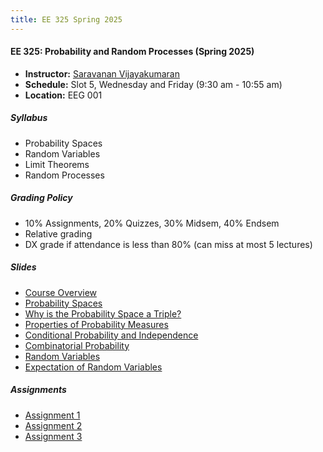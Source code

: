 ```yaml
---
title: EE 325 Spring 2025
---
```


#### EE 325: Probability and Random Processes (Spring 2025)
  - **Instructor:** [Saravanan Vijayakumaran](http://www.ee.iitb.ac.in/~sarva)
  - **Schedule:** Slot 5, Wednesday and Friday (9:30 am - 10:55 am)
  - **Location:** EEG 001


##### Syllabus

  - Probability Spaces
  - Random Variables
  - Limit Theorems
  - Random Processes


##### Grading Policy
  - 10% Assignments, 20% Quizzes, 30% Midsem, 40% Endsem
  - Relative grading
  - DX grade if attendance is less than 80% (can miss at most 5 lectures)

##### Slides
  - [Course Overview](./2025/slides/CourseOverview.pdf)
  - [Probability Spaces](./2025/slides/ProbabilitySpaces.pdf)
  - [Why is the Probability Space a Triple?](./2025/slides/WhyProbSpaceTriple.pdf)
  - [Properties of Probability Measures](./2025/slides/ProbabilityMeasureProperties.pdf)
  - [Conditional Probability and Independence](./2025/slides/CondProbAndIndependence.pdf)
  - [Combinatorial Probability](./2025/slides/CombinatorialProbability.pdf)
  - [Random Variables](./2025/slides/RandomVariables.pdf)
  - [Expectation of Random Variables](./2025/slides/Expectation.pdf)

##### Assignments

  - [Assignment 1](./2025/assignments/assignment1.pdf)
  - [Assignment 2](./2025/assignments/assignment2.pdf)
  - [Assignment 3](./2025/assignments/assignment3.pdf)
